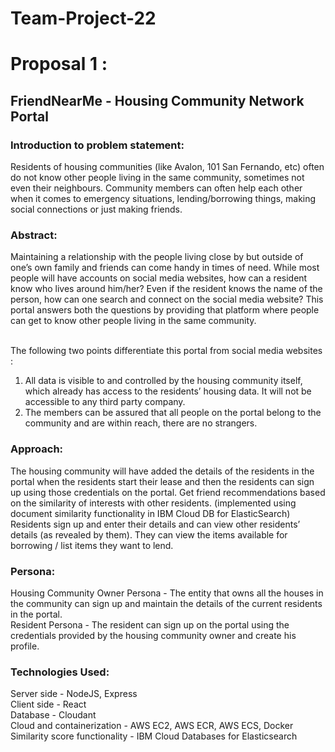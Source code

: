 # Team-Project-22


<h1>Proposal 1 :</h1>

<h2>FriendNearMe - Housing Community Network Portal</h2>


<h3>Introduction to problem statement:</h3>
Residents of housing communities (like Avalon, 101 San Fernando, etc) often do not know other people living in the same community, sometimes not even their neighbours. Community members can often help each other when it comes to emergency situations, lending/borrowing things, making social connections or just making friends.

<h3>Abstract:</h3>
Maintaining a relationship with the people living close by but outside of one’s own family and friends can come handy in times of need. While most people will have accounts on social media websites, how can a resident know who lives around him/her? Even if the resident knows the name of the person, how can one search and connect on the social media website? This portal answers both the questions by providing that platform where people can get to know other people living in the same community. <br><br>

The following two points differentiate this portal from social media websites :<br>
1. All data is visible to and controlled by the housing community itself, which already has access to the residents’ housing data. It will not be accessible to any third party company.<br>
2. The members can be assured that all people on the portal belong to the community and are within reach, there are no strangers.

<h3>Approach:</h3>
The housing community will have added the details of the residents in the portal when the residents start their lease and then the residents can sign up using those credentials on the portal. 
Get friend recommendations based on the similarity of interests with other residents. (implemented using document similarity functionality in IBM Cloud DB for ElasticSearch)
Residents sign up and enter their details and can view other residents’ details (as revealed by them).
They can view the items available for borrowing / list items they want to lend.


<h3>Persona:</h3>
Housing Community Owner Persona - The entity that owns all the houses in the community can sign up and maintain the details of the current residents in the portal.
<br>
Resident Persona - The resident can sign up on the portal using the credentials provided by the housing community owner and create his profile.


<h3>Technologies Used:</h3>
Server side - NodeJS, Express <br>
Client side - React <br>
Database - Cloudant <br>
Cloud and containerization - AWS EC2, AWS ECR, AWS ECS, Docker <br>
Similarity score functionality - IBM Cloud Databases for Elasticsearch  <br>
